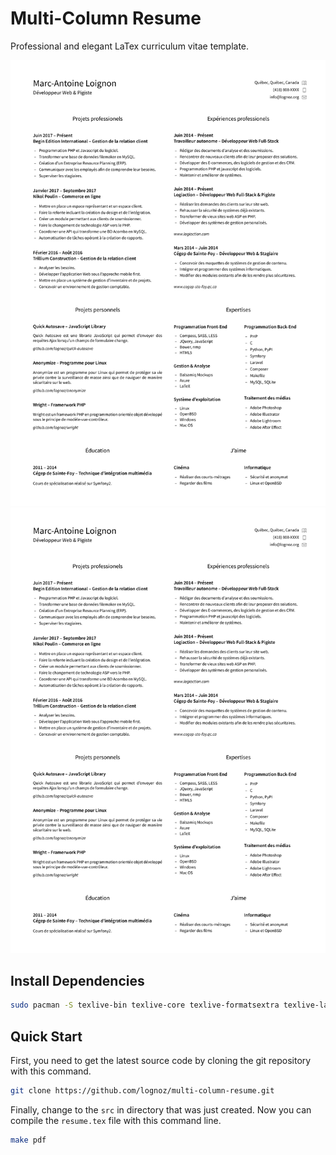 # Multi-Column Resume
Professional and elegant LaTex curriculum vitae template.

![Curriculum vitae example](./output/resume.svg)
<img src="./output/resume.svg">

## Install Dependencies
``` sh
sudo pacman -S texlive-bin texlive-core texlive-formatsextra texlive-latexextra
```

## Quick Start
First, you need to get the latest source code by cloning the git repository with this command.
``` sh
git clone https://github.com/lognoz/multi-column-resume.git
```

Finally, change to the `src` in directory that was just created. Now you can compile the `resume.tex` file with this command line.
``` sh
make pdf
```
